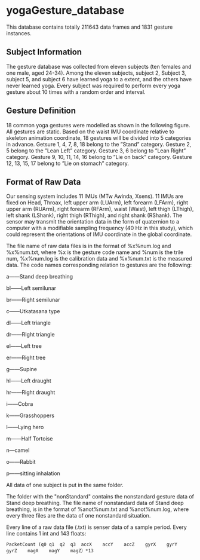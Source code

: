 # yogaGesture_database

This database contains totally 211643 data frames and 1831 gesture instances.

## Subject Information

The gesture database was collected from eleven subjects (ten females and one male, aged 24-34). Among the eleven subjects, subject 2, Subject 3, subject 5, and subject 6 have learned yoga to a extent, and the others have never learned yoga. Every subject was required to perform every yoga gesture about 10 times with a random order and interval.

## Gesture Definition

18 common yoga gestures were modelled as shown in the following figure. All gestures are static. Based on the waist IMU coordinate relative to skeleton animation coordinate, 18 gestures will be divided into 5 categories in advance. Getsure 1, 4, 7, 8, 18 belong to the ”Stand” category. Gesture 2, 5 belong to the ”Lean Left” category. Gesture 3, 6 belong to ”Lean Right” category. Gesture 9, 10, 11, 14, 16 belong to ”Lie on back” category. Gesture 12, 13, 15, 17 belong to ”Lie on stomach” category.

## Format of Raw Data

Our sensing system includes 11 IMUs (MTw Awinda, Xsens). 11 IMUs are fixed on Head, Throax, left upper arm (LUArm), left forearm (LFArm), right upper arm (RUArm), right forearm (RFArm), waist (Waist), left thigh (LThigh), left shank (LShank), right thigh (RThigh), and right shank (RShank). The sensor may transmit the orientation data in the form of quaternion to a computer with a modifiable sampling frequency (40 Hz in this study), which could represent the orientations of IMU coordinate in the global coordinate.

The file name of raw data files is in the format of %x%num.log and %x%num.txt, where %x is the gesture code name and %num is the trile num, %x%num.log is the calibration data and %x%num.txt is the measured data. The code names corresponding relation to gestures are the following:

a——Stand deep breathing

bl——Left semilunar

br——Right semilunar

c——Utkatasana type

dl——Left triangle

dr——RIght triangle

el——Left tree

er——Right tree

g——Supine

hl——Left draught

hr——Right draught

i——Cobra

k——Grasshoppers

l——Lying hero

m——Half Tortoise

n—camel

o——Rabbit

p——sitting inhalation

All data of one subject is put in the same folder. 

The folder with the "nonStandard" contains the nonstandard gesture data of Stand deep breathing. The file name of nonstandard data of Stand deep breathing, is in the format of %anot%num.txt and %anot%num.log, where every three files are the data of one nonstandard situation.  

Every line of a raw data file (.txt) is senser data of a sample period. Every line contains 1 int and 143 floats:

```
PacketCount	(q0	q1	q2	q3	accX	accY	accZ	gyrX	gyrY	gyrZ	magX	magY	magZ）*13
```
